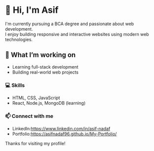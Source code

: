 # 👋 Hi, I'm Asif

I'm currently pursuing a BCA degree and passionate about web development.  
I enjoy building responsive and interactive websites using modern web technologies.

## 🚀 What I’m working on
- Learning full-stack development
- Building real-world web projects

### 💻 Skills
- HTML, CSS, JavaScript
- React, Node.js, MongoDB (learning)

### 📫 Connect with me
- LinkedIn:https://www.linkedin.com/in/asif-nadaf
- Portfolio:https://asifnadaf96.github.io/My-Portfolio/

Thanks for visiting my profile!
